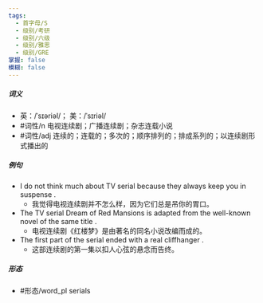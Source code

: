 ```yaml
---
tags:
  - 首字母/S
  - 级别/考研
  - 级别/六级
  - 级别/雅思
  - 级别/GRE
掌握: false
模糊: false
---
```

##### 词义
- 英：/ˈsɪəriəl/； 美：/ˈsɪriəl/
- #词性/n  电视连续剧；广播连续剧；杂志连载小说
- #词性/adj  连续的；连载的；多次的；顺序排列的；排成系列的；以连续剧形式播出的
##### 例句
- I do not think much about TV serial because they always keep you in suspense .
	- 我觉得电视连续剧并不怎么样，因为它们总是吊你的胃口。
- The TV serial Dream of Red Mansions is adapted from the well-known novel of the same title .
	- 电视连续剧《红楼梦》是由著名的同名小说改编而成的。
- The first part of the serial ended with a real cliffhanger .
	- 这部连续剧的第一集以扣人心弦的悬念而告终。
##### 形态
- #形态/word_pl serials
